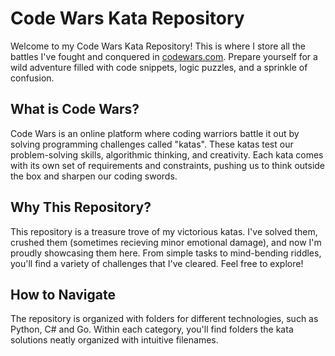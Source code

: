 # Code Wars Kata Repository

Welcome to my Code Wars Kata Repository! This is where I store all the battles I've fought and conquered in [codewars.com](https://www.codewars.com/). Prepare yourself for a wild adventure filled with code snippets, logic puzzles, and a sprinkle of confusion.

## What is Code Wars?

Code Wars is an online platform where coding warriors  battle it out by solving programming challenges called "katas". These katas test our problem-solving skills, algorithmic thinking, and creativity. Each kata comes with its own set of requirements and constraints, pushing us to think outside the box and sharpen our coding swords.

## Why This Repository?

This repository is a treasure trove of my victorious katas. I've solved them, crushed them (sometimes recieving minor emotional damage), and now I'm proudly showcasing them here. From simple tasks to mind-bending riddles, you'll find a variety of challenges that I've cleared. Feel free to explore!

## How to Navigate

The repository is organized with folders for different technologies, such as Python, C# and Go. Within each category, you'll find folders the kata solutions neatly organized with intuitive filenames.